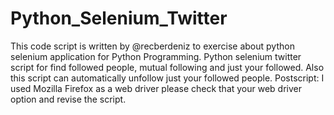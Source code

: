 # Python_Selenium_Twitter <br/>

This code script is written by @recberdeniz to exercise about python selenium application for Python Programming.
Python selenium twitter script for find
followed people, mutual following and just your followed.
Also this script can automatically unfollow just your followed people.
Postscript: I used Mozilla Firefox as a web driver please check that your web driver option and revise the script.

